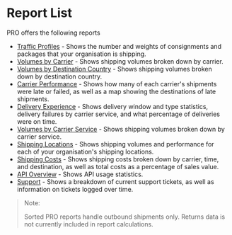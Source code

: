 # Report List

PRO offers the following reports

* [Traffic Profiles](traffic-profile.md) - Shows the number and weights of consignments and packages that your organisation is shipping.
* [Volumes by Carrier](by-carrier.md) - Shows shipping volumes broken down by carrier.
* [Volumes by Destination Country](by-country.md) - Shows shipping volumes broken down by destination country.
* [Carrier Performance](performance.md) - Shows how many of each carrier's shipments were late or failed, as well as a map showing the destinations of late shipments.
* [Delivery Experience](experience.md) - Shows delivery window and type statistics, delivery failures by carrier service, and what percentage of deliveries were on time.
* [Volumes by Carrier Service](by-carrier-service.md) - Shows shipping volumes broken down by carrier service.
* [Shipping Locations](location-performance.md) - Shows shipping volumes and performance for each of your organisation's shipping locations. 
* [Shipping Costs](costs.md) - Shows shipping costs broken down by carrier, time, and destination, as well as total costs as a percentage of sales value.
* [API Overview](api.md) - Shows API usage statistics.
* [Support](support.md) - Shows a breakdown of current support tickets, as well as information on tickets logged over time. 

> <span class="note-header">Note:</span>
>
> Sorted PRO reports handle outbound shipments only. Returns data is not currently included in report calculations.
